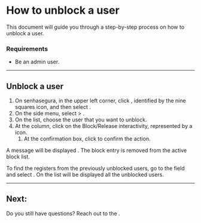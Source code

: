 # How to unblock a user 

This document will guide you through a step-by-step process on how to unblock a user.

### Requirements
* Be an admin user.
---

## Unblock a user

1. On senhasegura, in the upper left corner, click , identified by the nine squares icon, and then select .
2. On the side menu, select  >  .
3. On the list, choose the user that you want to unblock.
4. At the  column, click on the Block/Release interactivity, represented by a  icon.
    1. At the confirmation box, click  to confirm the action.

A message will be displayed . The block entry is removed from the active block list.

To find the registers from the previously unblocked users, go to the  field and select . On the list will be displayed all the unblocked users.

---
## Next:


Do you still have questions? Reach out to the .